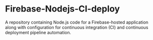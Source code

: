 # Firebase-Nodejs-CI-deploy
A repository containing Node.js code for a Firebase-hosted application along with configuration for continuous integration (CI) and continuous deployment pipeline automation.
